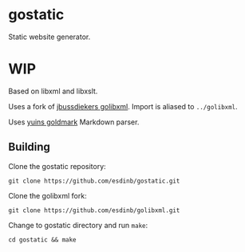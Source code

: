 # gostatic
Static website generator.

# WIP

Based on libxml and libxslt.

Uses a fork of [jbussdiekers golibxml](https://github.com/jbussdieker/golibxml). Import is aliased to `../golibxml`.

Uses [yuins goldmark](https://github.com/yuin/goldmark) Markdown parser.

## Building

Clone the gostatic repository:

`git clone https://github.com/esdinb/gostatic.git`

Clone the golibxml fork:

`git clone https://github.com/esdinb/golibxml.git`

Change to gostatic directory and run `make`:

`cd gostatic && make`

